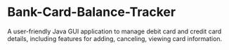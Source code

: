 # Bank-Card-Balance-Tracker
A user-friendly Java GUI application to manage debit card and credit card details, including features for adding, canceling, viewing card information.

